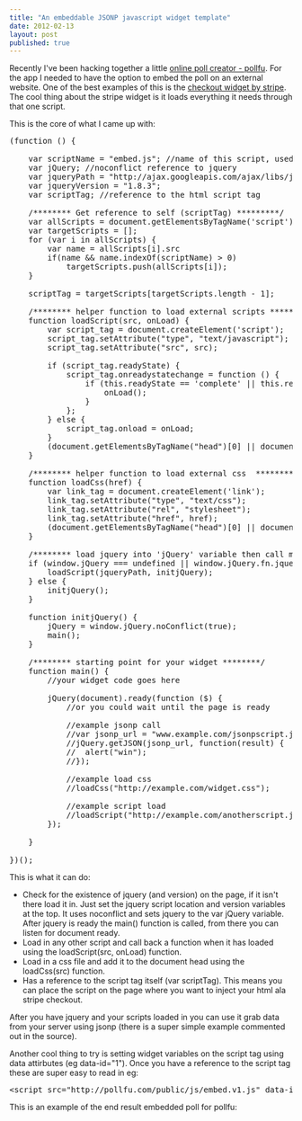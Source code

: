 ```yaml
---
title: "An embeddable JSONP javascript widget template"
date: 2012-02-13
layout: post
published: true
---
```


Recently I've been hacking together a little [online poll creator - pollfu](http://pollfu.com). For the app I needed to have the option to embed the poll on an external website. One of the best examples of this is the [checkout widget by stripe](https://stripe.com/docs/checkout). The cool thing about the stripe widget is it loads everything it needs through that one script.  

This is the core of what I came up with:

<pre class="pretty-print">
(function () {

    var scriptName = &quot;embed.js&quot;; //name of this script, used to get reference to own tag
    var jQuery; //noconflict reference to jquery
    var jqueryPath = &quot;http://ajax.googleapis.com/ajax/libs/jquery/1.8.3/jquery.min.js&quot;; 
    var jqueryVersion = &quot;1.8.3&quot;;
    var scriptTag; //reference to the html script tag

    /******** Get reference to self (scriptTag) *********/
    var allScripts = document.getElementsByTagName(&#39;script&#39;);
    var targetScripts = [];
    for (var i in allScripts) {
        var name = allScripts[i].src
        if(name &amp;&amp; name.indexOf(scriptName) &gt; 0)
            targetScripts.push(allScripts[i]);
    }

    scriptTag = targetScripts[targetScripts.length - 1];

    /******** helper function to load external scripts *********/
    function loadScript(src, onLoad) {
        var script_tag = document.createElement(&#39;script&#39;);
        script_tag.setAttribute(&quot;type&quot;, &quot;text/javascript&quot;);
        script_tag.setAttribute(&quot;src&quot;, src);

        if (script_tag.readyState) {
            script_tag.onreadystatechange = function () {
                if (this.readyState == &#39;complete&#39; || this.readyState == &#39;loaded&#39;) {
                    onLoad();
                }
            };
        } else {
            script_tag.onload = onLoad;
        }
        (document.getElementsByTagName(&quot;head&quot;)[0] || document.documentElement).appendChild(script_tag);
    }

    /******** helper function to load external css  *********/
    function loadCss(href) {
        var link_tag = document.createElement(&#39;link&#39;);
        link_tag.setAttribute(&quot;type&quot;, &quot;text/css&quot;);
        link_tag.setAttribute(&quot;rel&quot;, &quot;stylesheet&quot;);
        link_tag.setAttribute(&quot;href&quot;, href);
        (document.getElementsByTagName(&quot;head&quot;)[0] || document.documentElement).appendChild(script_tag);
    }

    /******** load jquery into &#39;jQuery&#39; variable then call main ********/
    if (window.jQuery === undefined || window.jQuery.fn.jquery !== jqueryVersion) {
        loadScript(jqueryPath, initjQuery);
    } else {
        initjQuery();
    }

    function initjQuery() {
        jQuery = window.jQuery.noConflict(true);
        main();
    }

    /******** starting point for your widget ********/
    function main() {
		//your widget code goes here
	
        jQuery(document).ready(function ($) {
			//or you could wait until the page is ready
			
			//example jsonp call
			//var jsonp_url = &quot;www.example.com/jsonpscript.js?callback=?&quot;;
			//jQuery.getJSON(jsonp_url, function(result) {
			//	alert(&quot;win&quot;);
			//});
			
			//example load css
			//loadCss(&quot;http://example.com/widget.css&quot;);
			
			//example script load
			//loadScript(&quot;http://example.com/anotherscript.js&quot;, function() { /* loaded */ });
        });
		
    }

})();
</pre>

This is what it can do:
 
* Check for the existence of jquery (and version) on the page, if it isn't there load it in. Just set the jquery script location and version variables at the top. It uses noconflict and sets jquery to the var jQuery variable. After jquery is ready the main() function is called, from there you can listen for document ready.
* Load in any other script and call back a function when it has loaded using the loadScript(src, onLoad) function.
* Load in a css file and add it to the document head using the loadCss(src) function.
* Has a reference to the script tag itself (var scriptTag). This means you can place the script on the page where you want to inject your html ala stripe checkout.

After you have jquery and your scripts loaded in you can use it grab data from your server using jsonp (there is a super simple example commented out in the source). 

Another cool thing to try is setting widget variables on the script tag using data attirbutes (eg data-id="1"). Once you have a reference to the script tag these are super easy to read in eg:

<pre>
&lt;script src=&quot;http://pollfu.com/public/js/embed.v1.js&quot; data-id=&quot;9&quot;&gt;&lt;/script&gt;
</pre>

This is an example of the end result embedded poll for pollfu:

<div>
<script src="http://pollfu.com/public/js/embed.v1.js" data-id="9"> </script>
</div>
